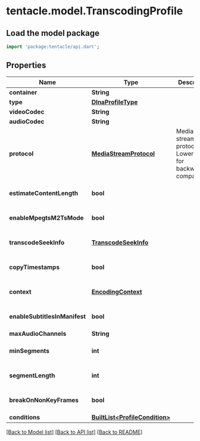 # tentacle.model.TranscodingProfile

## Load the model package
```dart
import 'package:tentacle/api.dart';
```

## Properties
Name | Type | Description | Notes
------------ | ------------- | ------------- | -------------
**container** | **String** |  | [optional] 
**type** | [**DlnaProfileType**](DlnaProfileType.md) |  | [optional] 
**videoCodec** | **String** |  | [optional] 
**audioCodec** | **String** |  | [optional] 
**protocol** | [**MediaStreamProtocol**](MediaStreamProtocol.md) | Media streaming protocol.  Lowercase for backwards compatibility. | [optional] 
**estimateContentLength** | **bool** |  | [optional] [default to false]
**enableMpegtsM2TsMode** | **bool** |  | [optional] [default to false]
**transcodeSeekInfo** | [**TranscodeSeekInfo**](TranscodeSeekInfo.md) |  | [optional] [default to 'Auto']
**copyTimestamps** | **bool** |  | [optional] [default to false]
**context** | [**EncodingContext**](EncodingContext.md) |  | [optional] [default to 'Streaming']
**enableSubtitlesInManifest** | **bool** |  | [optional] [default to false]
**maxAudioChannels** | **String** |  | [optional] 
**minSegments** | **int** |  | [optional] [default to 0]
**segmentLength** | **int** |  | [optional] [default to 0]
**breakOnNonKeyFrames** | **bool** |  | [optional] [default to false]
**conditions** | [**BuiltList&lt;ProfileCondition&gt;**](ProfileCondition.md) |  | [optional] 

[[Back to Model list]](../README.md#documentation-for-models) [[Back to API list]](../README.md#documentation-for-api-endpoints) [[Back to README]](../README.md)



